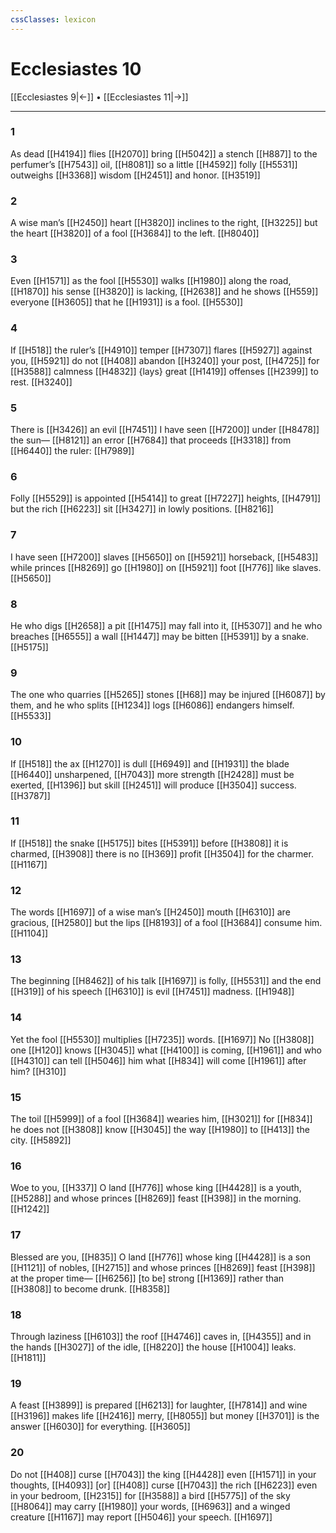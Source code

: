 ```yaml
---
cssClasses: lexicon
---
```


# Ecclesiastes 10

[[Ecclesiastes 9|←]] • [[Ecclesiastes 11|→]]

---

### 1
As dead [[H4194]] flies [[H2070]] bring [[H5042]] a stench [[H887]] to the perfumer’s [[H7543]] oil, [[H8081]] so a little [[H4592]] folly [[H5531]] outweighs [[H3368]] wisdom [[H2451]] and honor. [[H3519]]

### 2
A wise man’s [[H2450]] heart [[H3820]] inclines to the right, [[H3225]] but the heart [[H3820]] of a fool [[H3684]] to the left. [[H8040]]

### 3
Even [[H1571]] as the fool [[H5530]] walks [[H1980]] along the road, [[H1870]] his sense [[H3820]] is lacking, [[H2638]] and he shows [[H559]] everyone [[H3605]] that he [[H1931]] is a fool. [[H5530]]

### 4
If [[H518]] the ruler’s [[H4910]] temper [[H7307]] flares [[H5927]] against you, [[H5921]] do not [[H408]] abandon [[H3240]] your post, [[H4725]] for [[H3588]] calmness [[H4832]] {lays} great [[H1419]] offenses [[H2399]] to rest. [[H3240]]

### 5
There is [[H3426]] an evil [[H7451]] I have seen [[H7200]] under [[H8478]] the sun— [[H8121]] an error [[H7684]] that proceeds [[H3318]] from [[H6440]] the ruler: [[H7989]]

### 6
Folly [[H5529]] is appointed [[H5414]] to great [[H7227]] heights, [[H4791]] but the rich [[H6223]] sit [[H3427]] in lowly positions. [[H8216]]

### 7
I have seen [[H7200]] slaves [[H5650]] on [[H5921]] horseback, [[H5483]] while princes [[H8269]] go [[H1980]] on [[H5921]] foot [[H776]] like slaves. [[H5650]]

### 8
He who digs [[H2658]] a pit [[H1475]] may fall into it, [[H5307]] and he who breaches [[H6555]] a wall [[H1447]] may be bitten [[H5391]] by a snake. [[H5175]]

### 9
The one who quarries [[H5265]] stones [[H68]] may be injured [[H6087]] by them,  and he who splits [[H1234]] logs [[H6086]] endangers himself. [[H5533]]

### 10
If [[H518]] the ax [[H1270]] is dull [[H6949]] and [[H1931]] the blade [[H6440]] unsharpened, [[H7043]] more strength [[H2428]] must be exerted, [[H1396]] but skill [[H2451]] will produce [[H3504]] success. [[H3787]]

### 11
If [[H518]] the snake [[H5175]] bites [[H5391]] before [[H3808]] it is charmed, [[H3908]] there is no [[H369]] profit [[H3504]] for the charmer. [[H1167]]

### 12
The words [[H1697]] of a wise man’s [[H2450]] mouth [[H6310]] are gracious, [[H2580]] but the lips [[H8193]] of a fool [[H3684]] consume him. [[H1104]]

### 13
The beginning [[H8462]] of his talk [[H1697]] is folly, [[H5531]] and the end [[H319]] of his speech [[H6310]] is evil [[H7451]] madness. [[H1948]]

### 14
Yet the fool [[H5530]] multiplies [[H7235]] words. [[H1697]] No [[H3808]] one [[H120]] knows [[H3045]] what [[H4100]] is coming, [[H1961]] and who [[H4310]] can tell [[H5046]] him  what [[H834]] will come [[H1961]] after him? [[H310]]

### 15
The toil [[H5999]] of a fool [[H3684]] wearies him, [[H3021]] for [[H834]] he does not [[H3808]] know [[H3045]] the way [[H1980]] to [[H413]] the city. [[H5892]]

### 16
Woe to you, [[H337]] O land [[H776]] whose king [[H4428]] is a youth, [[H5288]] and whose princes [[H8269]] feast [[H398]] in the morning. [[H1242]]

### 17
Blessed are you, [[H835]] O land [[H776]] whose king [[H4428]] is a son [[H1121]] of nobles, [[H2715]] and whose princes [[H8269]] feast [[H398]] at the proper time— [[H6256]] [to be] strong [[H1369]] rather than [[H3808]] to become drunk. [[H8358]]

### 18
Through laziness [[H6103]] the roof [[H4746]] caves in, [[H4355]] and in the hands [[H3027]] of the idle, [[H8220]] the house [[H1004]] leaks. [[H1811]]

### 19
A feast [[H3899]] is prepared [[H6213]] for laughter, [[H7814]] and wine [[H3196]] makes life [[H2416]] merry, [[H8055]] but money [[H3701]] is the answer [[H6030]] for everything. [[H3605]]

### 20
Do not [[H408]] curse [[H7043]] the king [[H4428]] even [[H1571]] in your thoughts, [[H4093]] [or] [[H408]] curse [[H7043]] the rich [[H6223]] even in your bedroom, [[H2315]] for [[H3588]] a bird [[H5775]] of the sky [[H8064]] may carry [[H1980]] your words, [[H6963]] and a winged creature [[H1167]] may report [[H5046]] your speech. [[H1697]]

